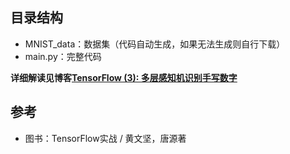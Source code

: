 ## 目录结构
- MNIST_data：数据集（代码自动生成，如果无法生成则自行下载）
- main.py：完整代码

**详细解读见博客[TensorFlow (3): 多层感知机识别手写数字](http://ywtail.github.io/2017/06/03/TensorFlow-3-%E5%A4%9A%E5%B1%82%E6%84%9F%E7%9F%A5%E6%9C%BA%E8%AF%86%E5%88%AB%E6%89%8B%E5%86%99%E6%95%B0%E5%AD%97/)**

## 参考
- 图书：TensorFlow实战 / 黄文坚，唐源著